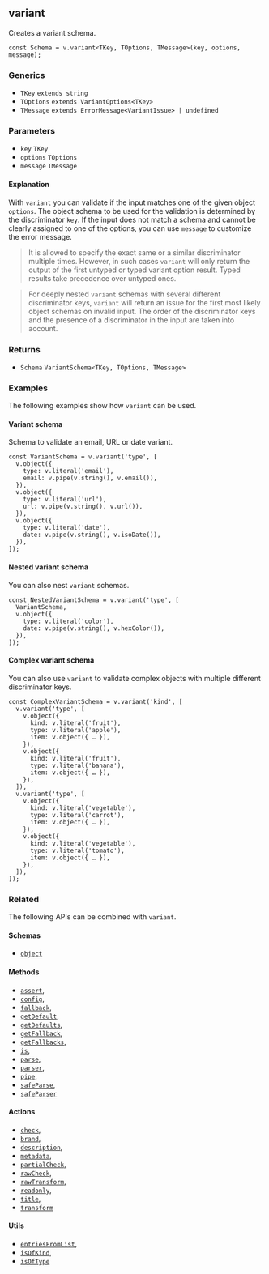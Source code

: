 variant
-------

Creates a variant schema.

    const Schema = v.variant<TKey, TOptions, TMessage>(key, options, message);
    

### Generics

*   `TKey` `extends string`
*   `TOptions` `extends VariantOptions<TKey>`
*   `TMessage` `extends ErrorMessage<VariantIssue> | undefined`

### Parameters

*   `key` `TKey`
*   `options` `TOptions`
*   `message` `TMessage`

#### Explanation

With `variant` you can validate if the input matches one of the given object `options`. The object schema to be used for the validation is determined by the discriminator `key`. If the input does not match a schema and cannot be clearly assigned to one of the options, you can use `message` to customize the error message.

> It is allowed to specify the exact same or a similar discriminator multiple times. However, in such cases `variant` will only return the output of the first untyped or typed variant option result. Typed results take precedence over untyped ones.

> For deeply nested `variant` schemas with several different discriminator keys, `variant` will return an issue for the first most likely object schemas on invalid input. The order of the discriminator keys and the presence of a discriminator in the input are taken into account.

### Returns

*   `Schema` `VariantSchema<TKey, TOptions, TMessage>`

### Examples

The following examples show how `variant` can be used.

#### Variant schema

Schema to validate an email, URL or date variant.

    const VariantSchema = v.variant('type', [
      v.object({
        type: v.literal('email'),
        email: v.pipe(v.string(), v.email()),
      }),
      v.object({
        type: v.literal('url'),
        url: v.pipe(v.string(), v.url()),
      }),
      v.object({
        type: v.literal('date'),
        date: v.pipe(v.string(), v.isoDate()),
      }),
    ]);
    

#### Nested variant schema

You can also nest `variant` schemas.

    const NestedVariantSchema = v.variant('type', [
      VariantSchema,
      v.object({
        type: v.literal('color'),
        date: v.pipe(v.string(), v.hexColor()),
      }),
    ]);
    

#### Complex variant schema

You can also use `variant` to validate complex objects with multiple different discriminator keys.

    const ComplexVariantSchema = v.variant('kind', [
      v.variant('type', [
        v.object({
          kind: v.literal('fruit'),
          type: v.literal('apple'),
          item: v.object({ … }),
        }),
        v.object({
          kind: v.literal('fruit'),
          type: v.literal('banana'),
          item: v.object({ … }),
        }),
      ]),
      v.variant('type', [
        v.object({
          kind: v.literal('vegetable'),
          type: v.literal('carrot'),
          item: v.object({ … }),
        }),
        v.object({
          kind: v.literal('vegetable'),
          type: v.literal('tomato'),
          item: v.object({ … }),
        }),
      ]),
    ]);
    

### Related

The following APIs can be combined with `variant`.

#### Schemas

*   [`object`](object.md)

#### Methods

*   [`assert`](assert.md),
*   [`config`](config.md),
*   [`fallback`](fallback.md),
*   [`getDefault`](getDefault.md),
*   [`getDefaults`](getDefaults.md),
*   [`getFallback`](getFallback.md),
*   [`getFallbacks`](getFallbacks.md),
*   [`is`](is.md),
*   [`parse`](parse.md),
*   [`parser`](parser.md),
*   [`pipe`](pipe.md),
*   [`safeParse`](safeParse.md),
*   [`safeParser`](safeParser.md)

#### Actions

*   [`check`](check.md),
*   [`brand`](brand.md),
*   [`description`](description.md),
*   [`metadata`](metadata.md),
*   [`partialCheck`](partialCheck.md),
*   [`rawCheck`](rawCheck.md),
*   [`rawTransform`](rawTransform.md),
*   [`readonly`](readonly.md),
*   [`title`](title.md),
*   [`transform`](transform.md)

#### Utils

*   [`entriesFromList`](entriesFromList.md),
*   [`isOfKind`](isOfKind.md),
*   [`isOfType`](isOfType.md)